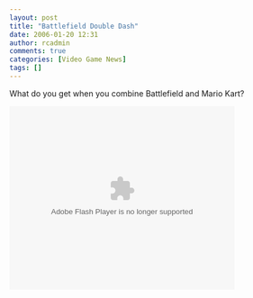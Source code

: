 ```yaml
---
layout: post
title: "Battlefield Double Dash"
date: 2006-01-20 12:31
author: rcadmin
comments: true
categories: [Video Game News]
tags: []
---
```

What do you get when you combine Battlefield and Mario Kart?

<object style="width:400px; height:326px;" id="VideoPlayback" align="middle" type="application/x-shockwave-flash" data="http://video.google.com/googleplayer.swf?videoUrl=http%3A%2F%2Fvp.video.google.com%2Fvideodownload%3Fversion%3D0%26secureurl%3DjAAAAM0VeGoIgICkpZ7eqxEoysr7Npigs7Gq1SoBrYd-rCBV1n6aXGoyA_ywo6qazs2UWrJw5K3zZeu88JDKfTidDHuYJwBsaliE1iblvGhZhJdA4acVfCX3X6n8w4Qo3CEZPzGnPYc8lwGSdQ8KeityNc_xepHoDA2dUIAW-F8mW3zCEIRv58OxY7clUCmnvf4gTA%26sigh%3DX4sLDZqopIHRbYo-BHL3lWpNkkE%26begin%3D0%26len%3D183609&thumbnailUrl=http%3A%2F%2Fvideo.google.com%2FThumbnailServer%3Fcontentid%3Dc1b7c5fdb664ea62%26second%3D5%26itag%3Dw320%26urlcreated%3D1137774126%26sigh%3DMcDz2QDF_Zy2ROLUO8CCejUKpmE&playerId=-2409892349901429544&playerMode=embedded"> <param name="allowScriptAccess" value="sameDomain" /> <param name="movie" value="http://video.google.com/googleplayer.swf?videoUrl=http%3A%2F%2Fvp.video.google.com%2Fvideodownload%3Fversion%3D0%26secureurl%3DjAAAAM0VeGoIgICkpZ7eqxEoysr7Npigs7Gq1SoBrYd-rCBV1n6aXGoyA_ywo6qazs2UWrJw5K3zZeu88JDKfTidDHuYJwBsaliE1iblvGhZhJdA4acVfCX3X6n8w4Qo3CEZPzGnPYc8lwGSdQ8KeityNc_xepHoDA2dUIAW-F8mW3zCEIRv58OxY7clUCmnvf4gTA%26sigh%3DX4sLDZqopIHRbYo-BHL3lWpNkkE%26begin%3D0%26len%3D183609&thumbnailUrl=http%3A%2F%2Fvideo.google.com%2FThumbnailServer%3Fcontentid%3Dc1b7c5fdb664ea62%26second%3D5%26itag%3Dw320%26urlcreated%3D1137774126%26sigh%3DMcDz2QDF_Zy2ROLUO8CCejUKpmE&playerId=-2409892349901429544&playerMode=embedded"/> <param name="quality" value="best" /> <param name="bgcolor" value="#ffffff" /> <param name="scale" value="noScale" /> <param name="wmode" value="window" /> <param name="salign" value="TL" /> </object>
